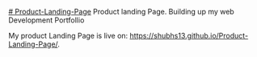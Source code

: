 <a href="https://shubhs13.github.io/Product-Landing-Page/."># Product-Landing-Page</a>
Product landing Page. Building up my web Development Portfollio

My product Landing Page is live on:
https://shubhs13.github.io/Product-Landing-Page/.
